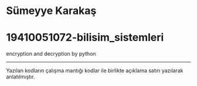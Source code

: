 <h1>Sümeyye Karakaş </h1> 

# 19410051072-bilisim_sistemleri


 encryption and decryption by python
<hr>
Yazılan kodların çalışma mantığı kodlar ile birlikte açıklama satırı yazılarak anlatılmıştır.


